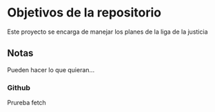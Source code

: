 # Objetivos de la repositorio

Este proyecto se encarga de manejar los planes de la liga de la justicia


## Notas
Pueden hacer lo que quieran...

### Github 
Prureba fetch 
